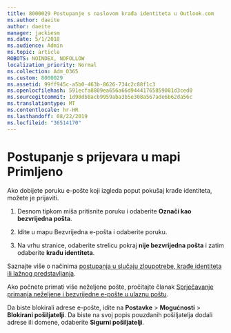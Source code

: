 ```yaml
---
title: 8000029 Postupanje s naslovom krađa identiteta u Outlook.com
ms.author: daeite
author: daeite
manager: jackiesm
ms.date: 5/1/2018
ms.audience: Admin
ms.topic: article
ROBOTS: NOINDEX, NOFOLLOW
localization_priority: Normal
ms.collection: Adm_O365
ms.custom: 8000029
ms.assetid: 99ff945c-a5b0-463b-8626-734c2c88f1c3
ms.openlocfilehash: 591ecfa8809ea656a66d94441765859081d3ced0
ms.sourcegitcommit: 1d98db8acb9959aba3b5e308a567ade6b62da56c
ms.translationtype: MT
ms.contentlocale: hr-HR
ms.lasthandoff: 08/22/2019
ms.locfileid: "36514170"
---
```

# <a name="deal-with-phishing-scams-in-your-inbox"></a>Postupanje s prijevara u mapi Primljeno

Ako dobijete poruku e-pošte koji izgleda poput pokušaj krađe identiteta, možete je prijaviti.
  
1. Desnom tipkom miša pritisnite poruku i odaberite **Označi kao bezvrijedna pošta**. 
    
2. Idite u mapu Bezvrijedna e-pošta i odaberite poruku.
    
3. Na vrhu stranice, odaberite strelicu pokraj **nije bezvrijedna pošta** i zatim odaberite **krađu identiteta**. 
    
Saznajte više o načinima [postupanja u slučaju zloupotrebe, krađe identiteta ili lažnog predstavljanja](https://go.microsoft.com/fwlink/p/?linkid=873139).
  
Ako počnete primati više neželjene pošte, pročitajte članak [Sprječavanje primanja neželjene i bezvrijedne e-pošte u ulaznu poštu](https://go.microsoft.com/fwlink/p/?linkid=873140).
  
Da biste blokirali adrese e-pošte, idite na **Postavke** \> **Mogućnosti** \> **Blokirani pošiljatelji**. Da biste na svoj popis pouzdanih pošiljatelja dodali adrese ili domene, odaberite **Sigurni pošiljatelji**. 
  

